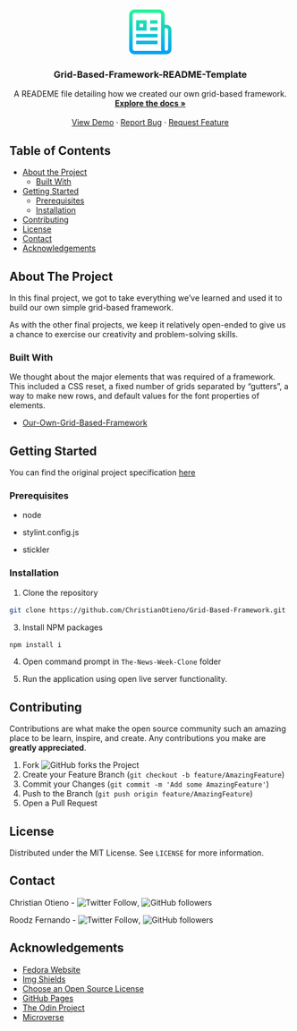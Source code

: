 <!-- PROJECT LOGO -->
<br />
<p align="center">
  <a href="https://github.com/ChristianOtieno/Grid-Based-Framework">
    <img src="./src/styles/logo.png" alt="Logo" width="80" height="80">
  </a>

  <h3 align="center">Grid-Based-Framework-README-Template</h3>

  <p align="center">
    A READEME file detailing how we created our own grid-based framework.
    <br />
    <a href="https://github.com/ChristianOtieno/Grid-Based-Framework"><strong>Explore the docs »</strong></a>
    <br />
    <br />
    <a href="https://christianotieno.github.io/Grid-Based-Framework/">View Demo</a>
    ·
    <a href="https://github.com/ChristianOtieno/Grid-Based-Framework/issues">Report Bug</a>
    ·
    <a href="https://github.com/ChristianOtieno/Grid-Based-Framework/issues">Request Feature</a>
  </p>
</p>



<!-- TABLE OF CONTENTS -->
## Table of Contents

* [About the Project](#about-the-project)
  * [Built With](#built-with)
* [Getting Started](#getting-started)
  * [Prerequisites](#prerequisites)
  * [Installation](#installation)
* [Contributing](#contributing)
* [License](#license)
* [Contact](#contact)
* [Acknowledgements](#acknowledgements)



<!-- ABOUT THE PROJECT -->
## About The Project


In this final project, we got to take everything we’ve learned and used it to build our own simple grid-based framework. 

As with the other final projects, we keep it relatively open-ended to give us a chance to exercise our creativity and problem-solving skills. 


### Built With

We thought about the major elements that was required of a framework. This included a CSS reset, a fixed number of grids separated by “gutters”, a way to make new rows, and default values for the font properties of elements.

* [Our-Own-Grid-Based-Framework](https://github.com/ChristianOtieno/Grid-Based-Framework)

<!-- GETTING STARTED -->
## Getting Started

You can find the original project specification [here](https://www.theodinproject.com/courses/html5-and-css3/lessons/design-your-own-grid-based-framework)

### Prerequisites

* node

* stylint.config.js

* stickler

### Installation

1. Clone the repository
```sh
git clone https://github.com/ChristianOtieno/Grid-Based-Framework.git
```
3. Install NPM packages
```sh
npm install i
```
4. Open command prompt in `The-News-Week-Clone` folder

5. Run the application using open live server functionality.


<!-- CONTRIBUTING -->
## Contributing

Contributions are what make the open source community such an amazing place to be learn, inspire, and create. Any contributions you make are **greatly appreciated**.

1. Fork ![GitHub forks](https://img.shields.io/github/forks/ChristianOtieno/Grid-Based-Framework?style=social) the Project
2. Create your Feature Branch (`git checkout -b feature/AmazingFeature`)
3. Commit your Changes (`git commit -m 'Add some AmazingFeature'`)
4. Push to the Branch (`git push origin feature/AmazingFeature`)
5. Open a Pull Request



<!-- LICENSE -->
## License

Distributed under the MIT License. See `LICENSE` for more information.



<!-- CONTACT -->
## Contact

Christian Otieno - ![Twitter Follow](https://img.shields.io/twitter/follow/iamchrisotieno?label=Christian%20Otieno&style=social), ![GitHub followers](https://img.shields.io/github/followers/ChristianOtieno?label=Christian%20Otieno&style=social)

Roodz Fernando - ![Twitter Follow](https://img.shields.io/twitter/follow/RoodzFernando?label=Roodz%20Fernando&style=social), ![GitHub followers](https://img.shields.io/github/followers/RoodzFernando?label=Roodz%20Fernando&style=social)



<!-- ACKNOWLEDGEMENTS -->
## Acknowledgements
* [Fedora Website](https://getfedora.org/)
* [Img Shields](https://shields.io)
* [Choose an Open Source License](https://choosealicense.com)
* [GitHub Pages](https://pages.github.com)
* [The Odin Project](https://www.theodinproject.com/)
* [Microverse](https://www.microverse.org/)

